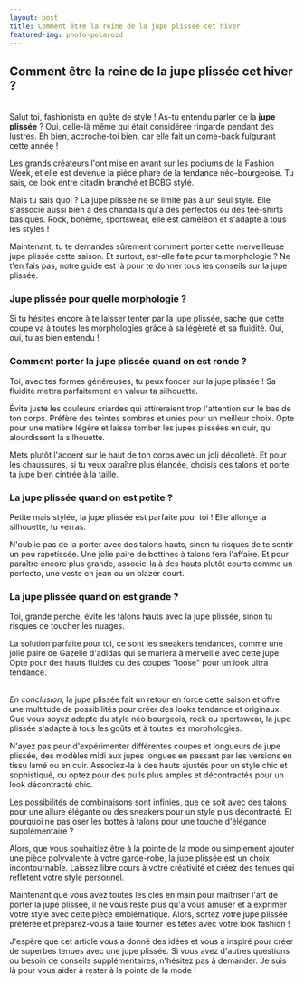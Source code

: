 ```yaml
---
layout: post
title: Comment être la reine de la jupe plissée cet hiver
featured-img: photo-polaroid
---
```

## Comment être la reine de la <strong>jupe plissée cet hiver</strong> ?

<br>Salut toi, fashionista en quête de style ! As-tu entendu parler de la <strong>jupe plissée</strong> ? Oui, celle-là même qui était considérée ringarde pendant des lustres. Eh bien, accroche-toi bien, car elle fait un come-back fulgurant cette année !

Les grands créateurs l'ont mise en avant sur les podiums de la Fashion Week, et elle est devenue la pièce phare de la tendance néo-bourgeoise. Tu sais, ce look entre citadin branché et BCBG stylé.

Mais tu sais quoi ? La jupe plissée ne se limite pas à un seul style. Elle s'associe aussi bien à des chandails qu'à des perfectos ou des tee-shirts basiques. Rock, bohème, sportswear, elle est caméléon et s'adapte à tous les styles !

Maintenant, tu te demandes sûrement comment porter cette merveilleuse jupe plissée cette saison. Et surtout, est-elle faite pour ta morphologie ? Ne t'en fais pas, notre guide est là pour te donner tous les conseils sur la jupe plissée.

### Jupe plissée pour quelle morphologie ?

Si tu hésites encore à te laisser tenter par la jupe plissée, sache que cette coupe va à toutes les morphologies grâce à sa légèreté et sa fluidité. Oui, oui, tu as bien entendu !

### Comment porter la jupe plissée quand on est ronde ?

Toi, avec tes formes généreuses, tu peux foncer sur la jupe plissée ! Sa fluidité mettra parfaitement en valeur ta silhouette.

Évite juste les couleurs criardes qui attireraient trop l'attention sur le bas de ton corps. Préfère des teintes sombres et unies pour un meilleur choix. Opte pour une matière légère et laisse tomber les jupes plissées en cuir, qui alourdissent la silhouette.

Mets plutôt l'accent sur le haut de ton corps avec un joli décolleté. Et pour les chaussures, si tu veux paraître plus élancée, choisis des talons et porte ta jupe bien cintrée à la taille.

### La jupe plissée quand on est petite ?

Petite mais stylée, la jupe plissée est parfaite pour toi ! Elle allonge la silhouette, tu verras.

N'oublie pas de la porter avec des talons hauts, sinon tu risques de te sentir un peu rapetissée. Une jolie paire de bottines à talons fera l'affaire. Et pour paraître encore plus grande, associe-la à des hauts plutôt courts comme un perfecto, une veste en jean ou un blazer court.

### La jupe plissée quand on est grande ?

Toi, grande perche, évite les talons hauts avec la jupe plissée, sinon tu risques de toucher les nuages.

La solution parfaite pour toi, ce sont les sneakers tendances, comme une jolie paire de Gazelle d'adidas qui se mariera à merveille avec cette jupe. Opte pour des hauts fluides ou des coupes "loose" pour un look ultra tendance.

<br><em>En conclusion</em>, la jupe plissée fait un retour en force cette saison et offre une multitude de possibilités pour créer des looks tendance et originaux. Que vous soyez adepte du style néo bourgeois, rock ou sportswear, la jupe plissée s'adapte à tous les goûts et à toutes les morphologies.

N'ayez pas peur d'expérimenter différentes coupes et longueurs de jupe plissée, des modèles midi aux jupes longues en passant par les versions en tissu lamé ou en cuir. Associez-la à des hauts ajustés pour un style chic et sophistiqué, ou optez pour des pulls plus amples et décontractés pour un look décontracté chic.

Les possibilités de combinaisons sont infinies, que ce soit avec des talons pour une allure élégante ou des sneakers pour un style plus décontracté. Et pourquoi ne pas oser les bottes à talons pour une touche d'élégance supplémentaire ?

Alors, que vous souhaitiez être à la pointe de la mode ou simplement ajouter une pièce polyvalente à votre garde-robe, la jupe plissée est un choix incontournable. Laissez libre cours à votre créativité et créez des tenues qui reflètent votre style personnel.

Maintenant que vous avez toutes les clés en main pour maîtriser l'art de porter la jupe plissée, il ne vous reste plus qu'à vous amuser et à exprimer votre style avec cette pièce emblématique. Alors, sortez votre jupe plissée préférée et préparez-vous à faire tourner les têtes avec votre look fashion !

J'espère que cet article vous a donné des idées et vous a inspiré pour créer de superbes tenues avec une jupe plissée. Si vous avez d'autres questions ou besoin de conseils supplémentaires, n'hésitez pas à demander. Je suis là pour vous aider à rester à la pointe de la mode !